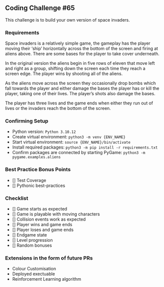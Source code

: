 ## Coding Challenge #65

This challenge is to build your own version of space invaders.

### Requirements

Space invaders is a relatively simple game, the gameplay has the player moving their ‘ship’ horizontally across the bottom of the screen and firing at aliens above. There are some bases for the player to take cover underneath.

In the original version the aliens begin in five rows of eleven that move left and right as a group, shifting down the screen each time they reach a screen edge. The player wins by shooting all of the aliens.

As the aliens move across the screen they occasionally drop bombs which fall towards the player and either damage the bases the player has or kill the player, taking one of their lives. The player’s shots also damage the bases.

The player has three lives and the game ends when either they run out of lives or the invaders reach the bottom of the screen.


### Confirming Setup
- Python version: `Python 3.10.12`
- Create virtual environment: `python3 -m venv {ENV_NAME}`
- Start virtual environment: `source {ENV_NAME}/bin/activate`
- Install required packages: `python3 -m pip install -r requirements.txt`
- Confirm packages are connected by starting PyGame: `python3 -m pygame.examples.aliens`


### Best Practice Bonus Points
- [] Test Coverage
- [] Pythonic best-practices

### Checklist
- [] Game starts as expected
- [] Game is playable with moving characters 
- [] Collision events work as expected
- [] Player wins and game ends
- [] Player loses and game ends
- [] Endgame state
- [] Level progression
- [] Random bonuses


### Extensions in the form of future PRs
- Colour Customisation
- Deployed exectuable
- Reinforcement Learning algorithm 